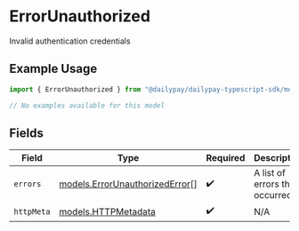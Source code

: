 # ErrorUnauthorized

Invalid authentication credentials

## Example Usage

```typescript
import { ErrorUnauthorized } from "@dailypay/dailypay-typescript-sdk/models/errors";

// No examples available for this model
```

## Fields

| Field                                                                     | Type                                                                      | Required                                                                  | Description                                                               |
| ------------------------------------------------------------------------- | ------------------------------------------------------------------------- | ------------------------------------------------------------------------- | ------------------------------------------------------------------------- |
| `errors`                                                                  | [models.ErrorUnauthorizedError](../../models/errorunauthorizederror.md)[] | :heavy_check_mark:                                                        | A list of errors that occurred.                                           |
| `httpMeta`                                                                | [models.HTTPMetadata](../../models/httpmetadata.md)                       | :heavy_check_mark:                                                        | N/A                                                                       |